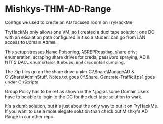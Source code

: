 # Mishkys-THM-AD-Range
Configs we used to create an AD focused room on TryHackMe

TryHackMe only allows one VM, so I created a duct tape solution; one DC with an escalation path configured in it so a student can go from LAN access to Domain Admin.

This setup stresses Name Poisoning, ASREPRoasting, share drive enumeration, scraping share drives for creds, password spraying, AD & NTFS DACL enumertaion & abuse, and credentail dumping.

The Zip files go on the share drive under C:\Share\ManageAD & C:\Share\AdminStuff. Notes.txt goes C:\Share. Generate-TrafficII.ps1 goes under C:\Scripts.

Group Policy has to be set as shown in the *.jpg as some Domain Users have to be able to login to the DC for the duct tape solution to work.

It's a dumb solution, but it's just about the only way to put it on TryHackMe. If you want to use a more elegate solution than check out Mishky's AD Range in our other repo.
